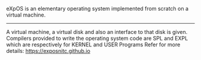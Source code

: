 
eXpOS is an elementary operating system implemented from scratch on a virtual machine.
_____
A virtual machine, a virtual disk and also an interface to that disk is given. 
Compilers provided to write the operating system code are SPL and EXPL which are respectively for KERNEL and USER Programs
Refer for more details: https://exposnitc.github.io
